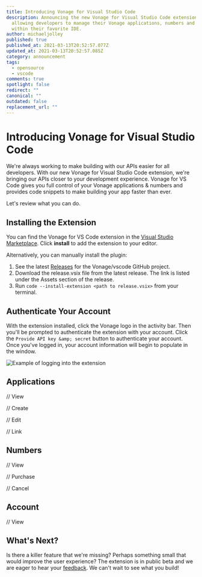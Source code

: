 ```yaml
---
title: Introducing Vonage for Visual Studio Code
description: Announcing the new Vonage for Visual Studio Code extension,
  allowing developers to manage their Vonage applications, numbers and more from
  within their favorite IDE.
author: michaeljolley
published: true
published_at: 2021-03-13T20:52:57.077Z
updated_at: 2021-03-13T20:52:57.085Z
category: announcement
tags:
  - opensource
  - vscode
comments: true
spotlight: false
redirect: ""
canonical: ""
outdated: false
replacement_url: ""
---
```

# Introducing Vonage for Visual Studio Code

We're always working to make building with our APIs easier for all developers.
With our new Vonage for Visual Studio Code extension, we're bringing our APIs
closer to your development experience. Vonage for VS Code gives you full
control of your Vonage applications &amp; numbers and provides code snippets to
make building your app faster than ever.

Let's review what you can do.

## Installing the Extension 

You can find the Vonage for VS Code extension in the
[Visual Studio Marketplace](https://marketplace.visualstudio.com/items?itemName=Vonage.vscode).
Click **install** to add the extension to your editor.

Alternatively, you can manually install the plugin:

1. See the latest [Releases](https://github.com/Vonage/vscode/releases) for
the Vonage/vscode GitHub project.
1. Download the release.vsix file from the latest release. The link is listed
under the Assets section of the release.
1. Run `code --install-extension <path to release.vsix>` from your terminal.

## Authenticate Your Account

With the extension installed, click the Vonage logo in the activity bar. Then
you'll be prompted to authenticate the extension with your account. Click the
`Provide API key &amp; secret` button to authenticate your account. Once you've
logged in, your account information will begin to populate in the window.

![Example of logging into the extension](/content/blog/introducing-vonage-for-visual-studio-code/login.gif)

## Applications

// View

// Create

// Edit

// Link

## Numbers

// View

// Purchase

// Cancel

## Account

// View


## What's Next?

Is there a killer feature that we're missing? Perhaps something small that
would improve the user experience? The extension is in public beta and we
are eager to hear your [feedback]. We can't wait to see what you build!

[feedback]:https://docs.google.com/forms/d/e/1FAIpQLSffDoFTsYla2wMKk83x2TECXTYkixrIHVnoPTnIE7ft-hyu5A/viewform